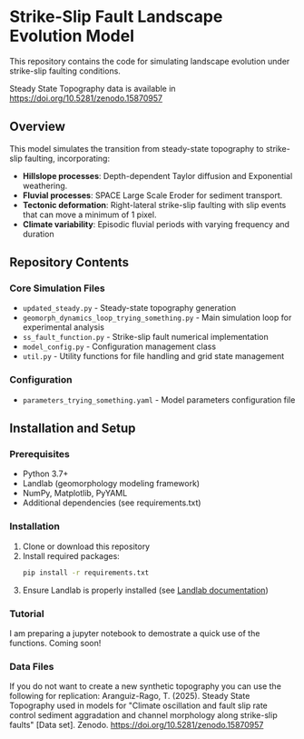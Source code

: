 # Strike-Slip Fault Landscape Evolution Model

This repository contains the code for simulating landscape evolution under strike-slip faulting conditions.

Steady State Topography data is available in https://doi.org/10.5281/zenodo.15870957

## Overview

This model simulates the transition from steady-state topography to strike-slip faulting, incorporating:
- **Hillslope processes**: Depth-dependent Taylor diffusion and Exponential weathering.
- **Fluvial processes**: SPACE Large Scale Eroder for sediment transport. 
- **Tectonic deformation**: Right-lateral strike-slip faulting with slip events that can move a minimum of 1 pixel. 
- **Climate variability**: Episodic fluvial periods with varying frequency and duration

## Repository Contents

### Core Simulation Files

- `updated_steady.py` - Steady-state topography generation
- `geomorph_dynamics_loop_trying_something.py` - Main simulation loop for experimental analysis
- `ss_fault_function.py` - Strike-slip fault numerical implementation
- `model_config.py` - Configuration management class
- `util.py` - Utility functions for file handling and grid state management

### Configuration
- `parameters_trying_something.yaml` - Model parameters configuration file

## Installation and Setup

### Prerequisites
- Python 3.7+
- Landlab (geomorphology modeling framework)
- NumPy, Matplotlib, PyYAML
- Additional dependencies (see requirements.txt)

### Installation
1. Clone or download this repository
2. Install required packages:
   ```bash
   pip install -r requirements.txt
   ```
3. Ensure Landlab is properly installed (see [Landlab documentation](https://landlab.readthedocs.io/))

### Tutorial

I am preparing a jupyter notebook to demostrate a quick use of the functions.
Coming soon!

### Data Files
If you do not want to create a new synthetic topography you can use the following for replication: 
Aranguiz-Rago, T. (2025). Steady State Topography used in models for "Climate oscillation and fault slip rate control sediment aggradation and channel morphology along strike-slip faults" [Data set]. Zenodo. https://doi.org/10.5281/zenodo.15870957
